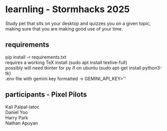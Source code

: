 # learnling - Stormhacks 2025 
Study pet that sits on your desktop and quizzes you on a given topic, making sure that you are making good use of your time.

## requirements
pip install -r requirements.txt  
requires a working TeX install (sudo apt install texlive-full)  
possibly will need tkinter for py if on ubuntu (sudo apt-get install python3-tk)  
.env file with gemini key formatted -> GEMINI_API_KEY=''  

## participants - Pixel Pilots
Kali Palpal-latoc  
Daniel Yoo  
Harry Park  
Nathan Apuyan  